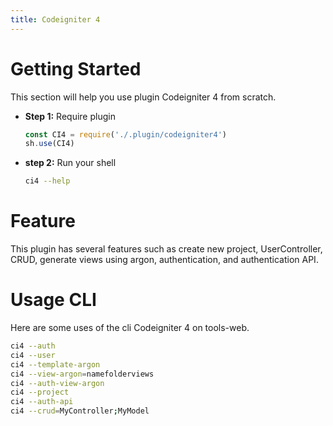 ```yaml
---
title: Codeigniter 4
---
```

# Getting Started
This section will help you use plugin Codeigniter 4 from scratch.
- **Step 1:** Require plugin
	```javascript
	const CI4 = require('./.plugin/codeigniter4')
	sh.use(CI4)
	```
- **step 2:** Run your shell
	```bash
	ci4 --help
	```
# Feature
This plugin has several features such as create new project, UserController, CRUD, generate views using argon, authentication, and authentication API.
# Usage CLI
Here are some uses of the cli Codeigniter 4 on tools-web.
```bash
ci4 --auth
ci4 --user
ci4 --template-argon
ci4 --view-argon=namefolderviews
ci4 --auth-view-argon
ci4 --project
ci4 --auth-api
ci4 --crud=MyController;MyModel
```